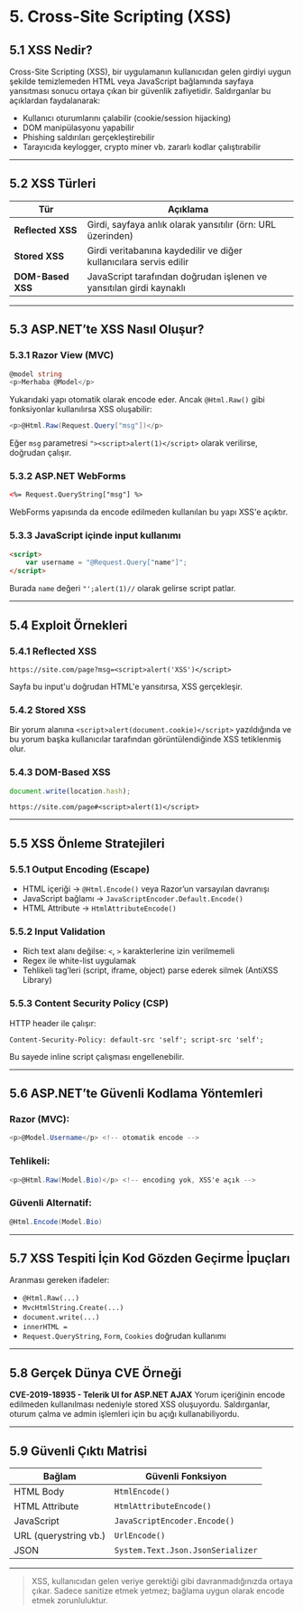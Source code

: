 # 5. Cross-Site Scripting (XSS)

## 5.1 XSS Nedir?

Cross-Site Scripting (XSS), bir uygulamanın kullanıcıdan gelen girdiyi uygun şekilde temizlemeden HTML veya JavaScript bağlamında sayfaya yansıtması sonucu ortaya çıkan bir güvenlik zafiyetidir. Saldırganlar bu açıklardan faydalanarak:

* Kullanıcı oturumlarını çalabilir (cookie/session hijacking)
* DOM manipülasyonu yapabilir
* Phishing saldırıları gerçekleştirebilir
* Tarayıcıda keylogger, crypto miner vb. zararlı kodlar çalıştırabilir

---

## 5.2 XSS Türleri

| Tür               | Açıklama                                                            |
| ----------------- | ------------------------------------------------------------------- |
| **Reflected XSS** | Girdi, sayfaya anlık olarak yansıtılır (örn: URL üzerinden)         |
| **Stored XSS**    | Girdi veritabanına kaydedilir ve diğer kullanıcılara servis edilir  |
| **DOM-Based XSS** | JavaScript tarafından doğrudan işlenen ve yansıtılan girdi kaynaklı |

---

## 5.3 ASP.NET’te XSS Nasıl Oluşur?

### 5.3.1 Razor View (MVC)

```csharp
@model string
<p>Merhaba @Model</p>
```

Yukarıdaki yapı otomatik olarak encode eder. Ancak `@Html.Raw()` gibi fonksiyonlar kullanılırsa XSS oluşabilir:

```csharp
<p>@Html.Raw(Request.Query["msg"])</p>
```

Eğer `msg` parametresi `"><script>alert(1)</script>` olarak verilirse, doğrudan çalışır.

### 5.3.2 ASP.NET WebForms

```aspx
<%= Request.QueryString["msg"] %>
```

WebForms yapısında da encode edilmeden kullanılan bu yapı XSS'e açıktır.

### 5.3.3 JavaScript içinde input kullanımı

```html
<script>
    var username = "@Request.Query["name"]";
</script>
```

Burada `name` değeri `"';alert(1)//` olarak gelirse script patlar.

---

## 5.4 Exploit Örnekleri

### 5.4.1 Reflected XSS

```
https://site.com/page?msg=<script>alert('XSS')</script>
```

Sayfa bu input'u doğrudan HTML'e yansıtırsa, XSS gerçekleşir.

### 5.4.2 Stored XSS

Bir yorum alanına `<script>alert(document.cookie)</script>` yazıldığında ve bu yorum başka kullanıcılar tarafından görüntülendiğinde XSS tetiklenmiş olur.

### 5.4.3 DOM-Based XSS

```javascript
document.write(location.hash);
```

```
https://site.com/page#<script>alert(1)</script>
```

---

## 5.5 XSS Önleme Stratejileri

### 5.5.1 Output Encoding (Escape)

* HTML içeriği → `@Html.Encode()` veya Razor’un varsayılan davranışı
* JavaScript bağlamı → `JavaScriptEncoder.Default.Encode()`
* HTML Attribute → `HtmlAttributeEncode()`

### 5.5.2 Input Validation

* Rich text alanı değilse: `<`, `>` karakterlerine izin verilmemeli
* Regex ile white-list uygulamak
* Tehlikeli tag’leri (script, iframe, object) parse ederek silmek (AntiXSS Library)

### 5.5.3 Content Security Policy (CSP)

HTTP header ile çalışır:

```
Content-Security-Policy: default-src 'self'; script-src 'self';
```

Bu sayede inline script çalışması engellenebilir.

---

## 5.6 ASP.NET’te Güvenli Kodlama Yöntemleri

### Razor (MVC):

```csharp
<p>@Model.Username</p> <!-- otomatik encode -->
```

### Tehlikeli:

```csharp
<p>@Html.Raw(Model.Bio)</p> <!-- encoding yok, XSS'e açık -->
```

### Güvenli Alternatif:

```csharp
@Html.Encode(Model.Bio)
```

---

## 5.7 XSS Tespiti İçin Kod Gözden Geçirme İpuçları

Aranması gereken ifadeler:

* `@Html.Raw(...)`
* `MvcHtmlString.Create(...)`
* `document.write(...)`
* `innerHTML =`
* `Request.QueryString`, `Form`, `Cookies` doğrudan kullanımı

---

## 5.8 Gerçek Dünya CVE Örneği

**CVE-2019-18935 - Telerik UI for ASP.NET AJAX**
Yorum içeriğinin encode edilmeden kullanılması nedeniyle stored XSS oluşuyordu. Saldırganlar, oturum çalma ve admin işlemleri için bu açığı kullanabiliyordu.

---

## 5.9 Güvenli Çıktı Matrisi

| Bağlam                | Güvenli Fonksiyon                 |
| --------------------- | --------------------------------- |
| HTML Body             | `HtmlEncode()`                    |
| HTML Attribute        | `HtmlAttributeEncode()`           |
| JavaScript            | `JavaScriptEncoder.Encode()`      |
| URL (querystring vb.) | `UrlEncode()`                     |
| JSON                  | `System.Text.Json.JsonSerializer` |

---

> XSS, kullanıcıdan gelen veriye gerektiği gibi davranmadığınızda ortaya çıkar. Sadece sanitize etmek yetmez; bağlama uygun olarak encode etmek zorunluluktur.

```
